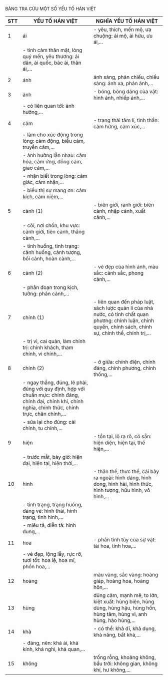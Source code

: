 BẢNG TRA CỨU
MỘT SỐ YẾU TỐ HÁN VIỆT

STT | YẾU TỐ HÁN VIỆT | NGHĨA YẾU TỐ HÁN VIỆT
--- | --- | ---
1 | ái | - yêu, thích, mến mộ, ưa chuộng: ái mộ, ái hữu, ưu ái,...
 | | - tình cảm thân mật, lòng quý mến, yêu thương: ái dân, ái quốc, bác ái, thân ái,...
2 | ánh | ánh sáng, phản chiếu, chiếu sáng: ánh xa, phản ánh,...
3 | ảnh | - bóng, bóng dáng của vật: hình ảnh, nhiếp ảnh,...
 | | - có liên quan tới: ảnh hưởng,...
4 | cảm | - trạng thái tâm lí, tình thần: cảm hứng, cảm xúc,...
 | | - làm cho xúc động trong lòng: cảm động, biểu cảm, truyền cảm,...
 | | - ảnh hưởng lẫn nhau: cảm hóa, cảm ứng, đồng cảm, giao cảm,...
 | | - nhận biết trong lòng: cảm giác, cảm nhận,...
 | | - biểu thị sự mang ơn: cảm kích, cảm niệm,...
5 | cảnh (1) | - biên giới, ranh giới: biên cảnh, nhập cảnh, xuất cảnh,...
 | | - cõi, nơi chốn, khu vực: cảnh giới, tiên cảnh, thắng cảnh,...
 | | - tình huống, tình trạng: cảnh huống, cảnh tượng, bối cảnh, hoàn cảnh,...
6 | cảnh (2) | - vẻ đẹp của hình ảnh, màu sắc: cảnh sắc, phong cảnh,...
 | | - phân đoạn trong kịch, tường: phân cảnh,...
7 | chính (1) | - liên quan đến pháp luật, sách lược quản lí của nhà nước, có tính chất quan phương: chính luận, chính quyền, chính sách, chính sự, chính thể, chính trị,...
 | | - trị vì, cai quản, làm chính trị: chính khách, tham chính, vi chính,...
8 | chính (2) | - ở giữa: chính điện, chính đáng, chính phương, chính thống,...
 | | - ngay thẳng, đúng, lẽ phải, đúng với quy định, hợp với chuẩn mực: chính đáng, chính đại, chính khí, chính nghĩa, chính thức, chính trực, chân chính,...
 | | - sửa lại cho đúng: cải chính, tu chính,...
9 | hiện | - tồn tại, lộ ra rõ, có sẵn: hiện diện, hiện tại, thể hiện,...
 | | - trước mắt, bày giờ: hiện đại, hiện tại, hiện thời,...
10 | hình | - thân thể, thực thể, cái bày ra ngoài: hình dáng, hình dong, hình hài, hình thức, hình tượng, hữu hình, vô hình,...
 | | - tình trạng, trạng huống, dáng vẻ: hình thái, hình trạng, tình hình,...
 | | - miêu tả, diễn tả: hình dung,...
11 | hoa | - phần tinh túy của sự vật: tài hoa, tinh hoa,...
 | | - vẻ đẹp, lộng lẫy, rực rỡ, tươi tốt: hoa lệ, hoa mĩ, phồn hoa,...
12 | hoàng | màu vàng, sắc vàng: hoàng giáp, hoàng hoa, hoàng hôn,...
13 | hùng | dũng cảm, mạnh mẽ, to lớn, kiệt xuất: hùng biện, hùng dũng, hùng hậu, hùng hồn, hùng tâm, hùng vĩ, anh hùng, hào hùng,...
14 | khả | - có thể: khả dĩ, khả dụng, khả năng, bất khả,...
 | | - đáng, nên: khả ái, khả kính, khả nghi, khả quan,...
15 | không | trống rỗng, khoảng không, bầu trời: không gian, không khí, hư không,...